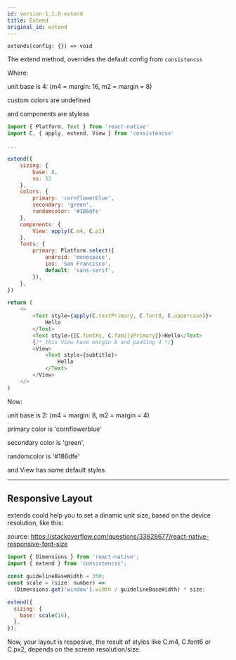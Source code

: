 ```yaml
---
id: version-1.1.0-extend
title: Extend
original_id: extend
---
```


`extends(config: {}) => void`

The extend method, overrides the default config from `consistencss`

Where:

unit base is 4: (m4 = margin: 16, m2 = margin = 8)

custom colors are undefined

and components are styless

```js
import { Platform, Text } from 'react-native'
import C, { apply, extend, View } from 'consistencss'

...

extend({
    sizing: {
        base: 8,
        xs: 12
    },
    colors: {
        primary: 'cornflowerblue',
        secondary: 'green',
        randomcolor: '#186dfe'
    },
    components: {
        View: apply(C.m4, C.p2)
    },
    fonts: {
        primary: Platform.select({
            android: 'monospace',
            ios: 'San Francisco',
            default: 'sans-serif',
        }),
    },
})

return (
    <>
        <Text style={apply(C.textPrimary, C.font8, C.uppercase)}>
            Hello
        </Text>
        <Text style={[C.fontXs, C.familyPrimary]}>Hello</Text>
        {/* this View have margin 8 and padding 4 */}
        <View>
            <Text style={subtitle}>
                Hello
            </Text>
        </View>
    </>
)
```

Now:

unit base is 2: (m4 = margin: 8, m2 = margin = 4)

primary color is 'cornflowerblue'

secondary color is 'green',

randomcolor is '#186dfe'

and View has some default styles.

---

## Responsive Layout

extends could help you to set a dinamic unit size, based on the device resolution, like this:

source: https://stackoverflow.com/questions/33628677/react-native-responsive-font-size

```js
import { Dimensions } from 'react-native';
import { extend } from 'consistencss';

const guidelineBaseWidth = 350;
const scale = (size: number) =>
  (Dimensions.get('window').width / guidelineBaseWidth) * size;

extend({
  sizing: {
    base: scale(16),
  },
});
```

Now, your layout is resposive, the result of styles like C.m4, C.font6 or C.px2, depends on the screen resolution/size.
